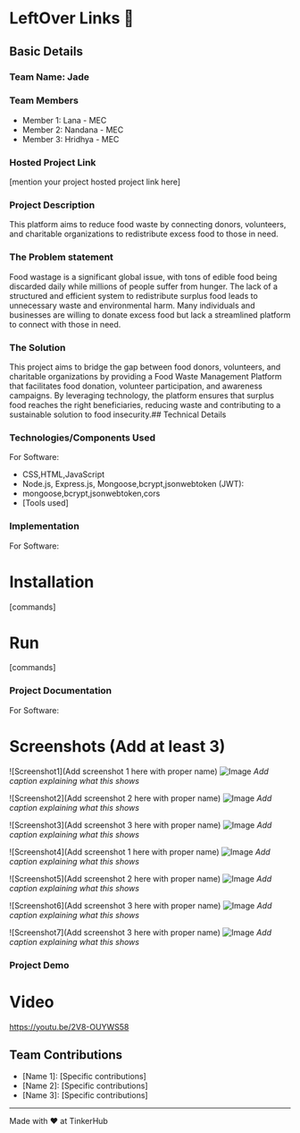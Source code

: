 # LeftOver Links 🎯


## Basic Details
### Team Name: Jade


### Team Members
- Member 1: Lana - MEC
- Member 2: Nandana - MEC
- Member 3: Hridhya - MEC

### Hosted Project Link
[mention your project hosted project link here]

### Project Description
This platform aims to reduce food waste by connecting donors, volunteers, and charitable organizations to redistribute excess food to those in need.
  
### The Problem statement
Food wastage is a significant global issue, with tons of edible food being discarded daily while millions of people suffer from hunger. The lack of a structured and efficient system to redistribute surplus food leads to unnecessary waste and environmental harm. Many individuals and businesses are willing to donate excess food but lack a streamlined platform to connect with those in need.

### The Solution
This project aims to bridge the gap between food donors, volunteers, and charitable organizations by providing a Food Waste Management Platform that facilitates food donation, volunteer participation, and awareness campaigns. By leveraging technology, the platform ensures that surplus food reaches the right beneficiaries, reducing waste and contributing to a sustainable solution to food insecurity.## Technical Details
### Technologies/Components Used
For Software:
- CSS,HTML,JavaScript
- Node.js, Express.js, Mongoose,bcrypt,jsonwebtoken (JWT): 
- mongoose,bcrypt,jsonwebtoken,cors
- [Tools used]


### Implementation
For Software:
# Installation
[commands]

# Run
[commands]

### Project Documentation
For Software:

# Screenshots (Add at least 3)
![Screenshot1](Add screenshot 1 here with proper name)
![Image](https://github.com/user-attachments/assets/0872af86-631b-4345-b93d-cd095e95ff44)
*Add caption explaining what this shows*

![Screenshot2](Add screenshot 2 here with proper name)
![Image](https://github.com/user-attachments/assets/d7a8b4f1-443f-43f4-a1b6-5cd9e00d637a)
*Add caption explaining what this shows*

![Screenshot3](Add screenshot 3 here with proper name)
![Image](https://github.com/user-attachments/assets/ee64839b-13ec-4a2f-b08d-6eb35c06b5c8)
*Add caption explaining what this shows*

![Screenshot4](Add screenshot 1 here with proper name)
![Image](https://github.com/user-attachments/assets/a5d43e68-539c-4cc1-9bb3-30f8689f1aeb)
*Add caption explaining what this shows*

![Screenshot5](Add screenshot 2 here with proper name)
![Image](https://github.com/user-attachments/assets/f05c52fa-2492-4279-97a5-ab028efe4d75)
*Add caption explaining what this shows*

![Screenshot6](Add screenshot 3 here with proper name)
![Image](https://github.com/user-attachments/assets/a9835c00-cac3-4605-b6d1-bcefe6d76332)
*Add caption explaining what this shows*

![Screenshot7](Add screenshot 3 here with proper name)
![Image](https://github.com/user-attachments/assets/87834598-b5ed-4624-baad-2f56643fb0a6)
*Add caption explaining what this shows*

### Project Demo
# Video
https://youtu.be/2V8-OUYWS58

## Team Contributions
- [Name 1]: [Specific contributions]
- [Name 2]: [Specific contributions]
- [Name 3]: [Specific contributions]

---
Made with ❤️ at TinkerHub
